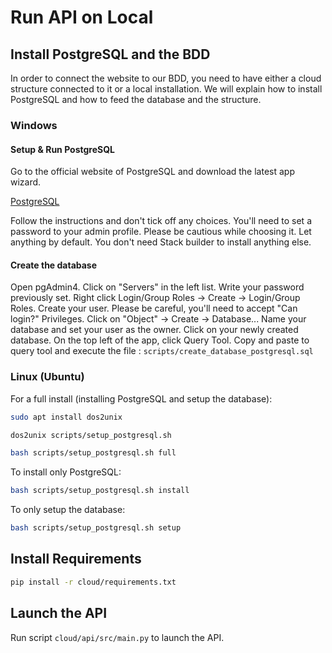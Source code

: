 # Run API on Local

## Install PostgreSQL and the BDD

In order to connect the website to our BDD, you need to have either a cloud structure connected to it or a local installation. We will explain how to install PostgreSQL and how to feed the database and the structure.

### Windows

#### Setup & Run PostgreSQL

Go to the official website of PostgreSQL and download the latest app wizard.

[PostgreSQL](https://www.enterprisedb.com/downloads/postgres-postgresql-downloads)

Follow the instructions and don't tick off any choices.
You'll need to set a password to your admin profile. Please be cautious while choosing it.
Let anything by default.
You don't need Stack builder to install anything else.

#### Create the database

Open pgAdmin4. Click on "Servers" in the left list. Write your password previously set.
Right click Login/Group Roles -> Create -> Login/Group Roles. Create your user. Please be careful, you'll need to accept "Can login?" Privileges.
Click on "Object" -> Create -> Database... Name your database and set your user as the owner.
Click on your newly created database. On the top left of the app, click Query Tool.
Copy and paste to query tool and execute the file : `scripts/create_database_postgresql.sql`

### Linux (Ubuntu)

For a full install (installing PostgreSQL and setup the database):

```bash
sudo apt install dos2unix
```

```bash
dos2unix scripts/setup_postgresql.sh
```

```bash
bash scripts/setup_postgresql.sh full
```

To install only PostgreSQL:

```bash
bash scripts/setup_postgresql.sh install
```

To only setup the database:

```bash
bash scripts/setup_postgresql.sh setup
```

## Install Requirements

```bash
pip install -r cloud/requirements.txt
```

## Launch the API

Run script `cloud/api/src/main.py` to launch the API.
